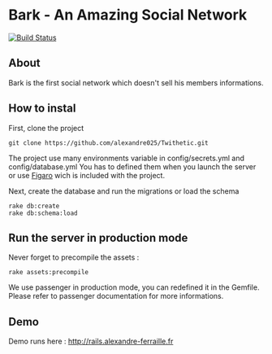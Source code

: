 # Bark - An Amazing Social Network

[![Build Status](https://travis-ci.org/alexandre025/Twithetic.svg?branch=master)](https://travis-ci.org/alexandre025/Twithetic)

## About

Bark is the first social network which doesn't sell his members informations. 

## How to instal

First, clone the project
````
git clone https://github.com/alexandre025/Twithetic.git
````

The project use many environments variable in config/secrets.yml and config/database.yml
You has to defined them when you launch the server or use [Figaro](https://github.com/laserlemon/figaro) wich is included with the project.

Next, create the database and run the migrations or load the schema
````
rake db:create
rake db:schema:load
````

## Run the server in production mode

Never forget to precompile the assets :
```
rake assets:precompile
````

We use passenger in production mode, you can redefined it in the Gemfile.
Please refer to passenger documentation for more informations.


## Demo

Demo runs here : http://rails.alexandre-ferraille.fr

